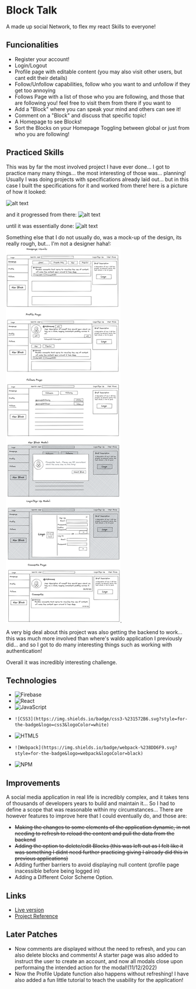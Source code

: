 # Block Talk

A made up social Network, to flex my react Skills to everyone!

## Funcionalities

- Register your account!
- Login/Logout
- Profile page with editable content (you may also visit other users, but cant edit their details)
- Follow/Unfollow capabilities, follow who you want to and unfollow if they get too annoying
- Follows Page with a list of those who you are following, and those that are following you! feel free to visit them from there if you want to
- Add a "Block" where you can speak your mind and others can see it!
- Comment on a "Block" and discuss that specific topic!
- A Homepage to see Blocks!
- Sort the Blocks on your Homepage Toggling between global or just from who you are following!

## Practiced Skills

This was by far the most involved project I have ever done... I got to practice many many things... the most interesting of those was... planning! Usually I was doing projects with specifications already laid out... but in this case I built the specifications for it and worked from there! here is a picture of how it looked:

![alt text](https://cdn.discordapp.com/attachments/1029854765934448650/1046261054163910736/IMG_20221126_182828.jpg)

and it progressed from there:
![alt text](https://cdn.discordapp.com/attachments/1029854765934448650/1047226674024038510/rn_image_picker_lib_temp_3f8dbbaf-3a38-4562-beb5-58caca2fb815.jpg)

until it was essentially done:
![alt text](https://cdn.discordapp.com/attachments/1029854765934448650/1048011064979230770/IMG_20221201_200132.jpg)

Something else that I do not usually do, was a mock-up of the design, its really rough, but... I'm not a designer haha!:
![alt text](https://github.com/joaobitu/block-talk/blob/main/finishedMockup.png?raw=true).

A very big deal about this project was also getting the backend to work... this was much more involved than where's waldo application I previously did... and so I got to do many interesting things such as working with authentication!

Overall it was incredibly interesting challenge.

## Technologies

- ![Firebase](https://img.shields.io/badge/Firebase-039BE5?style=for-the-badge&logo=Firebase&logoColor=white)
- ![React](https://img.shields.io/badge/react-%2320232a.svg?style=for-the-badge&logo=react&logoColor=%2361DAFB)
- ![JavaScript](https://img.shields.io/badge/javascript-%23323330.svg?style=for-the-badge&logo=javascript&logoColor=%23F7DF1E)
-     ![CSS3](https://img.shields.io/badge/css3-%231572B6.svg?style=for-the-badge&logo=css3&logoColor=white)
- ![HTML5](https://img.shields.io/badge/html5-%23E34F26.svg?style=for-the-badge&logo=html5&logoColor=white)
-     ![Webpack](https://img.shields.io/badge/webpack-%238DD6F9.svg?style=for-the-badge&logo=webpack&logoColor=black)
- ![NPM](https://img.shields.io/badge/NPM-%23000000.svg?style=for-the-badge&logo=npm&logoColor=white)

## Improvements

A social media application in real life is incredibly complex, and it takes tens of thousands of developers years to build and maintain it... So I had to define a scope that was reasonable within my circumstances... There are however features to improve here that I could eventually do, and those are:

- ~~Making the changes to some elements of the application dynamic, in not needing to refresh to reload the content and pull the data from the backend~~
- ~~Adding the option to delete/edit Blocks (this was left out as I felt like it was something I didnt need further practicing giving I already did this in previous applications)~~
- Adding further barriers to avoid displaying null content (profile page inacessible before being logged in)
- Adding a Different Color Scheme Option.

## Links

- [Live version](https://joaobitu.github.io/block-talk/#/)
- [Project Reference](https://www.theodinproject.com/lessons/node-path-javascript-javascript-final-project)

## Later Patches

- Now comments are displayed without the need to refresh, and you can also delete blocks and comments! A starter page was also added to instruct the user to create an account, and now all modals close upon performaing the intended action for the modal!(11/12/2022)
- Now the Profile Update function also happens without refreshing! I have also added a fun little tutorial to teach the usability for the application!
